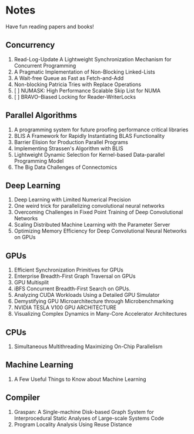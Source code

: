 # Notes

Have fun reading papers and books!

## Concurrency

1. Read-Log-Update A Lightweight Synchronization Mechanism for Concurrent Programming
2. A Pragmatic Implementation of Non-Blocking Linked-Lists
3. A Wait-free Queue as Fast as Fetch-and-Add
4. Non-blocking Patricia Tries with Replace Operations
5. [ ] NUMASK: High Performance Scalable Skip List for NUMA
6. [ ] BRAVO–Biased Locking for Reader-WriterLocks

## Parallel Algorithms

1. A programming system for future proofing performance critical libraries
2. BLIS A Framework for Rapidly Instantiating BLAS Functionality
3. Barrier Elision for Production Parallel Programs
4. Implementing Strassen's Algorithm with BLIS
5. Lightweight Dynamic Selection for Kernel-based Data-parallel Programming Model
6. The Big Data Challenges of Connectomics

## Deep Learning
 
1. Deep Learning with Limited Numerical Precision
2. One weird trick for parallelizing convolutional neural networks
3. Overcoming Challenges in Fixed Point Training of Deep Convolutional Networks
4. Scaling Distributed Machine Learning with the Parameter Server
5. Optimizing Memory Efficiency for Deep Convolutional Neural Networks on GPUs

## GPUs

1. Efficient Synchronization Primitives for GPUs
2. Enterprise Breadth-First Graph Traversal on GPUs
3. GPU Multisplit
4. iBFS Concurrent Breadth-First Search on GPUs.
5. Analyzing CUDA Workloads Using a Detailed GPU Simulator
6. Demystifying GPU Microarchitecture through Microbenchmarking
7. NVIDIA TESLA V100 GPU ARCHITECTURE
8. Visualizing Complex Dynamics in Many-Core Accelerator Architectures

## CPUs

1. Simultaneous Multithreading Maximizing On-Chip Parallelism

## Machine Learning

1. A Few Useful Things to Know about Machine Learning

## Compiler

1. Graspan: A Single-machine Disk-based Graph System for Interprocedural Static Analyses of Large-scale Systems Code
2. Program Locality Analysis Using Reuse Distance